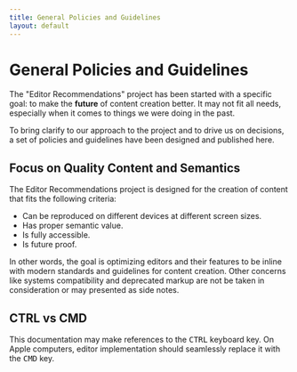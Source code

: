 ```yaml
---
title: General Policies and Guidelines
layout: default
---
```


<div class="page-header">
	<h1>General Policies and Guidelines</h1>
</div>

The "Editor Recommendations" project has been started with a specific goal: to make the **future** of content creation
better. It may not fit all needs, especially when it comes to things we were doing in the past.

To bring clarify to our approach to the project and to drive us on decisions, a set of policies and guidelines have been
designed and published here.

## Focus on Quality Content and Semantics

The Editor Recommendations project is designed for the creation of content that fits the following criteria:

 * Can be reproduced on different devices at different screen sizes.
 * Has proper semantic value.
 * Is fully accessible.
 * Is future proof.

In other words, the goal is optimizing editors and their features to be inline with modern standards and guidelines for
content creation. Other concerns like systems compatibility and deprecated markup are not be taken in consideration or
may presented as side notes.	

## CTRL vs CMD

This documentation may make references to the <kbd>CTRL</kbd> keyboard key. On Apple computers, editor implementation
should seamlessly replace it with the <kbd>CMD</kbd> key.
